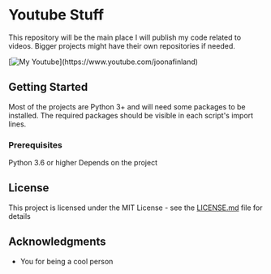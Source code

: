 
# Youtube Stuff

This repository will be the main place I will publish my code related to videos. Bigger projects might have their own repositories if needed.

[![My Youtube]([https://i.ytimg.com/vi/uxWMUV_9fKU/hqdefault.jpg?sqp=-oaymwEZCPYBEIoBSFXyq4qpAwsIARUAAIhCGAFwAQ==&rs=AOn4CLDgtTxD8Vcy2mnyBBhd6LrGLogtFQ](https://i.ytimg.com/vi/uxWMUV_9fKU/hqdefault.jpg?sqp=-oaymwEZCPYBEIoBSFXyq4qpAwsIARUAAIhCGAFwAQ==&rs=AOn4CLDgtTxD8Vcy2mnyBBhd6LrGLogtFQ))](https://www.youtube.com/joonafinland)

## Getting Started

Most of the projects are Python 3+ and will need some packages to be installed. The required packages should be visible in each script's import lines.

### Prerequisites

Python 3.6 or higher
Depends on the project

## License

This project is licensed under the MIT License - see the [LICENSE.md](LICENSE.md) file for details

## Acknowledgments

* You for being a cool person